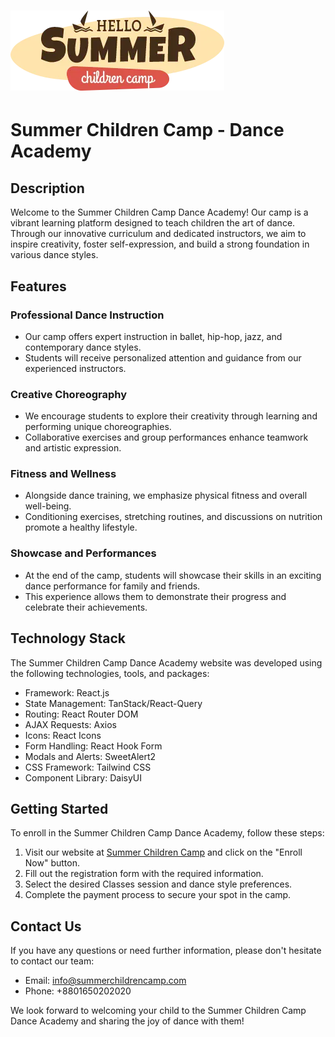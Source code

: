 # ![Logo](/src/assets/logo.webp) 

# Summer Children Camp - Dance Academy

## Description

Welcome to the Summer Children Camp Dance Academy! Our camp is a vibrant learning platform designed to teach children the art of dance. Through our innovative curriculum and dedicated instructors, we aim to inspire creativity, foster self-expression, and build a strong foundation in various dance styles.

## Features

### Professional Dance Instruction
- Our camp offers expert instruction in ballet, hip-hop, jazz, and contemporary dance styles.
- Students will receive personalized attention and guidance from our experienced instructors.

### Creative Choreography
- We encourage students to explore their creativity through learning and performing unique choreographies.
- Collaborative exercises and group performances enhance teamwork and artistic expression.

### Fitness and Wellness
- Alongside dance training, we emphasize physical fitness and overall well-being.
- Conditioning exercises, stretching routines, and discussions on nutrition promote a healthy lifestyle.

### Showcase and Performances
- At the end of the camp, students will showcase their skills in an exciting dance performance for family and friends.
- This experience allows them to demonstrate their progress and celebrate their achievements.

## Technology Stack

The Summer Children Camp Dance Academy website was developed using the following technologies, tools, and packages:

- Framework: React.js
- State Management: TanStack/React-Query
- Routing: React Router DOM
- AJAX Requests: Axios
- Icons: React Icons
- Form Handling: React Hook Form
- Modals and Alerts: SweetAlert2
- CSS Framework: Tailwind CSS
- Component Library: DaisyUI

## Getting Started

To enroll in the Summer Children Camp Dance Academy, follow these steps:

1. Visit our website at [Summer Children Camp](https://summer-children-camp.web.app/) and click on the "Enroll Now" button.
2. Fill out the registration form with the required information.
3. Select the desired Classes session and dance style preferences.
4. Complete the payment process to secure your spot in the camp.

## Contact Us

If you have any questions or need further information, please don't hesitate to contact our team:

- Email: info@summerchildrencamp.com
- Phone: +8801650202020

We look forward to welcoming your child to the Summer Children Camp Dance Academy and sharing the joy of dance with them!

